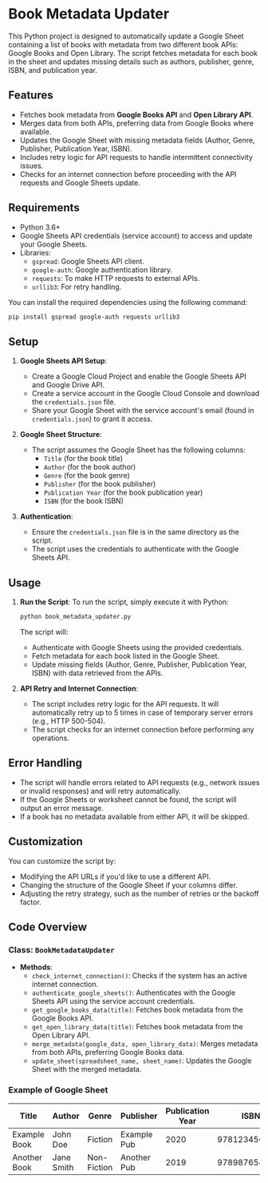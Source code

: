# Book Metadata Updater

This Python project is designed to automatically update a Google Sheet containing a list of books with metadata from two different book APIs: Google Books and Open Library. The script fetches metadata for each book in the sheet and updates missing details such as authors, publisher, genre, ISBN, and publication year.

## Features

- Fetches book metadata from **Google Books API** and **Open Library API**.
- Merges data from both APIs, preferring data from Google Books where available.
- Updates the Google Sheet with missing metadata fields (Author, Genre, Publisher, Publication Year, ISBN).
- Includes retry logic for API requests to handle intermittent connectivity issues.
- Checks for an internet connection before proceeding with the API requests and Google Sheets update.

## Requirements

- Python 3.6+
- Google Sheets API credentials (service account) to access and update your Google Sheets.
- Libraries:
  - `gspread`: Google Sheets API client.
  - `google-auth`: Google authentication library.
  - `requests`: To make HTTP requests to external APIs.
  - `urllib3`: For retry handling.
  
You can install the required dependencies using the following command:

```bash
pip install gspread google-auth requests urllib3
```

## Setup

1. **Google Sheets API Setup**: 
   - Create a Google Cloud Project and enable the Google Sheets API and Google Drive API.
   - Create a service account in the Google Cloud Console and download the `credentials.json` file.
   - Share your Google Sheet with the service account's email (found in `credentials.json`) to grant it access.

2. **Google Sheet Structure**:
   - The script assumes the Google Sheet has the following columns:
     - `Title` (for the book title)
     - `Author` (for the book author)
     - `Genre` (for the book genre)
     - `Publisher` (for the book publisher)
     - `Publication Year` (for the book publication year)
     - `ISBN` (for the book ISBN)

3. **Authentication**:
   - Ensure the `credentials.json` file is in the same directory as the script.
   - The script uses the credentials to authenticate with the Google Sheets API.

## Usage

1. **Run the Script**:
   To run the script, simply execute it with Python:

   ```bash
   python book_metadata_updater.py
   ```

   The script will:
   - Authenticate with Google Sheets using the provided credentials.
   - Fetch metadata for each book listed in the Google Sheet.
   - Update missing fields (Author, Genre, Publisher, Publication Year, ISBN) with data retrieved from the APIs.

2. **API Retry and Internet Connection**:
   - The script includes retry logic for the API requests. It will automatically retry up to 5 times in case of temporary server errors (e.g., HTTP 500-504).
   - The script checks for an internet connection before performing any operations.

## Error Handling

- The script will handle errors related to API requests (e.g., network issues or invalid responses) and will retry automatically.
- If the Google Sheets or worksheet cannot be found, the script will output an error message.
- If a book has no metadata available from either API, it will be skipped.

## Customization

You can customize the script by:
- Modifying the API URLs if you'd like to use a different API.
- Changing the structure of the Google Sheet if your columns differ.
- Adjusting the retry strategy, such as the number of retries or the backoff factor.

## Code Overview

### Class: `BookMetadataUpdater`

- **Methods**:
  - `check_internet_connection()`: Checks if the system has an active internet connection.
  - `authenticate_google_sheets()`: Authenticates with the Google Sheets API using the service account credentials.
  - `get_google_books_data(title)`: Fetches book metadata from the Google Books API.
  - `get_open_library_data(title)`: Fetches book metadata from the Open Library API.
  - `merge_metadata(google_data, open_library_data)`: Merges metadata from both APIs, preferring Google Books data.
  - `update_sheet(spreadsheet_name, sheet_name)`: Updates the Google Sheet with the merged metadata.

### Example of Google Sheet

| Title         | Author     | Genre    | Publisher    | Publication Year | ISBN         |
|---------------|------------|----------|--------------|------------------|--------------|
| Example Book  | John Doe   | Fiction  | Example Pub  | 2020             | 9781234567890|
| Another Book  | Jane Smith | Non-Fiction| Another Pub  | 2019             | 9789876543210|

<!-- ## License

This project is licensed under the MIT License - see the [LICENSE](LICENSE) file for details. -->